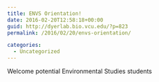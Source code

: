 ```yaml
---
title: ENVS Orientation!
date: 2016-02-20T12:58:18+00:00
guid: http://dyerlab.bio.vcu.edu/?p=823
permalink: /2016/02/20/envs-orientation/

categories:
  - Uncategorized
---
```

<p style="text-align: justify;">
  Welcome potential Environmental Studies students
</p>
